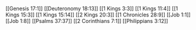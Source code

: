 [[Genesis 17:1]]
[[Deuteronomy 18:13]]
[[1 Kings 3:3]]
[[1 Kings 11:4]]
[[1 Kings 15:3]]
[[1 Kings 15:14]]
[[2 Kings 20:3]]
[[1 Chronicles 28:9]]
[[Job 1:1]]
[[Job 1:8]]
[[Psalms 37:37]]
[[2 Corinthians 7:1]]
[[Philippians 3:12]]
